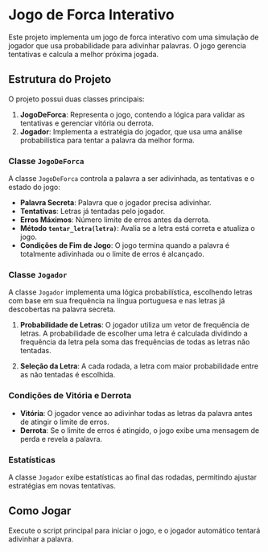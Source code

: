 # Jogo de Forca Interativo

Este projeto implementa um jogo de forca interativo com uma simulação de jogador que usa probabilidade para adivinhar palavras. O jogo gerencia tentativas e calcula a melhor próxima jogada.

## Estrutura do Projeto

O projeto possui duas classes principais:

1. **JogoDeForca**: Representa o jogo, contendo a lógica para validar as tentativas e gerenciar vitória ou derrota.
2. **Jogador**: Implementa a estratégia do jogador, que usa uma análise probabilística para tentar a palavra da melhor forma.

### Classe `JogoDeForca`

A classe `JogoDeForca` controla a palavra a ser adivinhada, as tentativas e o estado do jogo:

- **Palavra Secreta**: Palavra que o jogador precisa adivinhar.
- **Tentativas**: Letras já tentadas pelo jogador.
- **Erros Máximos**: Número limite de erros antes da derrota.
- **Método `tentar_letra(letra)`**: Avalia se a letra está correta e atualiza o jogo.
- **Condições de Fim de Jogo**: O jogo termina quando a palavra é totalmente adivinhada ou o limite de erros é alcançado.

### Classe `Jogador`

A classe `Jogador` implementa uma lógica probabilística, escolhendo letras com base em sua frequência na língua portuguesa e nas letras já descobertas na palavra secreta.

1. **Probabilidade de Letras**: O jogador utiliza um vetor de frequência de letras. A probabilidade de escolher uma letra é calculada dividindo a frequência da letra pela soma das frequências de todas as letras não tentadas.

2. **Seleção da Letra**: A cada rodada, a letra com maior probabilidade entre as não tentadas é escolhida.

### Condições de Vitória e Derrota

- **Vitória**: O jogador vence ao adivinhar todas as letras da palavra antes de atingir o limite de erros.
- **Derrota**: Se o limite de erros é atingido, o jogo exibe uma mensagem de perda e revela a palavra.

### Estatísticas

A classe `Jogador` exibe estatísticas ao final das rodadas, permitindo ajustar estratégias em novas tentativas.

## Como Jogar

Execute o script principal para iniciar o jogo, e o jogador automático tentará adivinhar a palavra.
